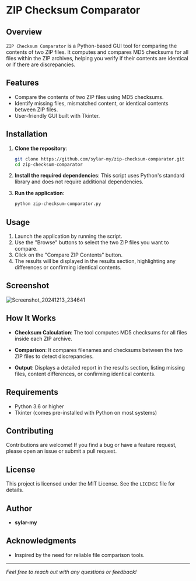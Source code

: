 # ZIP Checksum Comparator

## Overview

`ZIP Checksum Comparator` is a Python-based GUI tool for comparing the contents of two ZIP files. It computes and compares MD5 checksums for all files within the ZIP archives, helping you verify if their contents are identical or if there are discrepancies.

## Features

- Compare the contents of two ZIP files using MD5 checksums.
- Identify missing files, mismatched content, or identical contents between ZIP files.
- User-friendly GUI built with Tkinter.

## Installation

1. **Clone the repository**:
   ```bash
   git clone https://github.com/sylar-my/zip-checksum-comparator.git
   cd zip-checksum-comparator
   ```

2. **Install the required dependencies**:
   This script uses Python's standard library and does not require additional dependencies.

3. **Run the application**:
   ```bash
   python zip-checksum-comparator.py
   ```

## Usage

1. Launch the application by running the script.
2. Use the "Browse" buttons to select the two ZIP files you want to compare.
3. Click on the "Compare ZIP Contents" button.
4. The results will be displayed in the results section, highlighting any differences or confirming identical contents.

## Screenshot

![Screenshot_20241213_234641](https://github.com/user-attachments/assets/8115c508-eed4-43b8-8234-61a5cead5042)


## How It Works

- **Checksum Calculation**:
  The tool computes MD5 checksums for all files inside each ZIP archive.

- **Comparison**:
  It compares filenames and checksums between the two ZIP files to detect discrepancies.

- **Output**:
  Displays a detailed report in the results section, listing missing files, content differences, or confirming identical contents.

## Requirements

- Python 3.6 or higher
- Tkinter (comes pre-installed with Python on most systems)

## Contributing

Contributions are welcome! If you find a bug or have a feature request, please open an issue or submit a pull request.

## License

This project is licensed under the MIT License. See the `LICENSE` file for details.

## Author

- **sylar-my** 

## Acknowledgments

- Inspired by the need for reliable file comparison tools.

---

*Feel free to reach out with any questions or feedback!*

